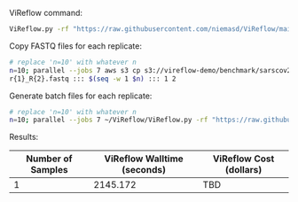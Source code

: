 ViReflow command:

```bash
ViReflow.py -rf "https://raw.githubusercontent.com/niemasd/ViReflow/main/demo/NC_045512.2.fas" -rg "https://raw.githubusercontent.com/niemasd/ViReflow/main/demo/NC_045512.2.gff3" -p "https://raw.githubusercontent.com/niemasd/ViReflow/main/demo/sarscov2_v2_primers_swift.bed" -d s3://vireflow-demo/benchmark -mt 1 -id repnum -o repnum.rf s3://vireflow-demo/benchmark/sarscov2_R1.fastq s3://vireflow-demo/benchmark/sarscov2_R2.fastq
```

Copy FASTQ files for each replicate:

```bash
# replace 'n=10' with whatever n
n=10; parallel --jobs 7 aws s3 cp s3://vireflow-demo/benchmark/sarscov2_R{2}.fastq s3://vireflow-demo/benchmark/n$n.
r{1}_R{2}.fastq ::: $(seq -w 1 $n) ::: 1 2
```

Generate batch files for each replicate:

```bash
# replace 'n=10' with whatever n
n=10; parallel --jobs 7 ~/ViReflow/ViReflow.py -rf "https://raw.githubusercontent.com/niemasd/ViReflow/main/demo/NC_045512.2.fas" -rg "https://raw.githubusercontent.com/niemasd/ViReflow/main/demo/NC_045512.2.gff3" -p "https://raw.githubusercontent.com/niemasd/ViReflow/main/demo/sarscov2_v2_primers_swift.bed" -d s3://vireflow-demo/benchmark -mt 1 -id n$n.r{} -o n$n.r{}.rf s3://vireflow-demo/benchmark/n$n.r{}_R1.fastq s3://vireflow-demo/benchmark/n$n.r{}_R2.fastq ::: $(seq -w 1 $n)
```

Results:

| Number of Samples | ViReflow Walltime (seconds) | ViReflow Cost (dollars) |
| ----------------- | --------------------------- | ----------------------- |
|                 1 |                    2145.172 |                     TBD |
